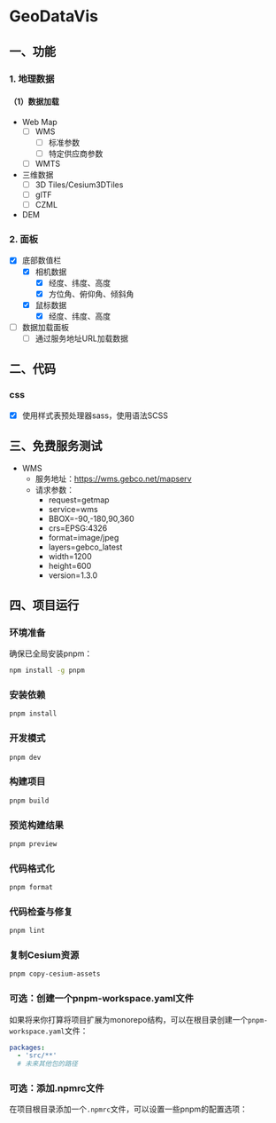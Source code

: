 # GeoDataVis


## 一、功能

### 1. 地理数据

#### （1）数据加载

- Web Map
  - [ ] WMS
    - [ ] 标准参数
    - [ ] 特定供应商参数
  - [ ] WMTS

- 三维数据
  - [ ] 3D Tiles/Cesium3DTiles
  - [ ] glTF
  - [ ] CZML

- DEM



### 2. 面板

- [x] 底部数值栏
  - [x] 相机数据
    - [x] 经度、纬度、高度
    - [x] 方位角、俯仰角、倾斜角
  - [X] 鼠标数据
    - [X] 经度、纬度、高度

- [ ] 数据加载面板
  - [ ] 通过服务地址URL加载数据

## 二、代码

### css

- [x] 使用样式表预处理器sass，使用语法SCSS


## 三、免费服务测试

- WMS
  - 服务地址：https://wms.gebco.net/mapserv
  - 请求参数：
    - request=getmap
    - service=wms
    - BBOX=-90,-180,90,360
    - crs=EPSG:4326
    - format=image/jpeg
    - layers=gebco_latest
    - width=1200
    - height=600
    - version=1.3.0

## 四、项目运行

### 环境准备

确保已全局安装pnpm：

```bash
npm install -g pnpm
```

### 安装依赖

```bash
pnpm install
```

### 开发模式

```bash
pnpm dev
```

### 构建项目

```bash
pnpm build
```

### 预览构建结果

```bash
pnpm preview
```

### 代码格式化

```bash
pnpm format
```

### 代码检查与修复

```bash
pnpm lint
```

### 复制Cesium资源

```bash
pnpm copy-cesium-assets
```

### 可选：创建一个pnpm-workspace.yaml文件

如果将来你打算将项目扩展为monorepo结构，可以在根目录创建一个`pnpm-workspace.yaml`文件：

```yaml
packages:
  - 'src/**'
  # 未来其他包的路径
```

### 可选：添加.npmrc文件

在项目根目录添加一个`.npmrc`文件，可以设置一些pnpm的配置选项：
